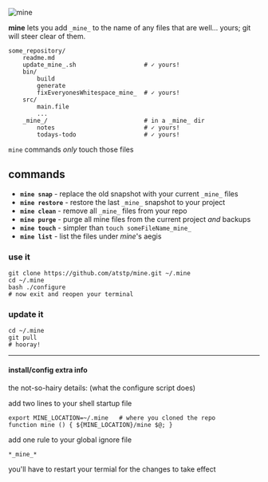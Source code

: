 ![mine](http://atstp.github.io/mine/mine_logo.svg?v2)

**mine** lets you add `_mine_` to the name of any files that are well... yours;
git will steer clear of them.

    some_repository/
        readme.md
        update_mine_.sh                   # ✓ yours!
        bin/
            build
            generate
            fixEveryonesWhitespace_mine_  # ✓ yours!
        src/
            main.file
            ...
        _mine_/                           # in a _mine_ dir
            notes                         # ✓ yours!
            todays-todo                   # ✓ yours!

`mine` commands _only_ touch those files

## commands

  * **`mine snap`** - replace the old snapshot with your current `_mine_` files
  * **`mine restore`** - restore the last `_mine_` snapshot to your project
  * **`mine clean`** - remove all `_mine_` files from your repo
  * **`mine purge`** - purge all mine files from the current project _and_ backups
  * **`mine touch`** - simpler than `touch someFileName_mine_`
  * **`mine list`** - list the files under _mine_'s aegis

### use it

    git clone https://github.com/atstp/mine.git ~/.mine
    cd ~/.mine
    bash ./configure
    # now exit and reopen your terminal

### update it

    cd ~/.mine
    git pull
    # hooray!

--------------------------------------------------------------------------------

#### install/config extra info

the not-so-hairy details: (what the configure script does)

add two lines to your shell startup file

    export MINE_LOCATION=~/.mine   # where you cloned the repo
    function mine () { ${MINE_LOCATION}/mine $@; }

add one rule to your global ignore file

    *_mine_*

you'll have to restart your termial for the changes to take effect
